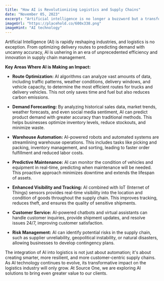 ```yaml
---
title: "How AI is Revolutionizing Logistics and Supply Chains"
date: "November 05, 2023"
excerpt: "Artificial intelligence is no longer a buzzword but a transformative force in logistics. Discover how AI is optimizing routes, predicting demand, and more."
imageUrl: "https://placehold.co/600x338.png"
imageHint: "AI technology"
---
```


Artificial Intelligence (AI) is rapidly reshaping industries, and logistics is no exception. From optimizing delivery routes to predicting demand with uncanny accuracy, AI is ushering in an era of unprecedented efficiency and innovation in supply chain management.

**Key Areas Where AI is Making an Impact:**

*   **Route Optimization:** AI algorithms can analyze vast amounts of data, including traffic patterns, weather conditions, delivery windows, and vehicle capacity, to determine the most efficient routes for trucks and delivery vehicles. This not only saves time and fuel but also reduces carbon emissions.

*   **Demand Forecasting:** By analyzing historical sales data, market trends, weather forecasts, and even social media sentiment, AI can predict product demand with greater accuracy than traditional methods. This helps businesses optimize inventory levels, reduce stockouts, and minimize waste.

*   **Warehouse Automation:** AI-powered robots and automated systems are streamlining warehouse operations. This includes tasks like picking and packing, inventory management, and sorting, leading to faster order fulfillment and reduced labor costs.

*   **Predictive Maintenance:** AI can monitor the condition of vehicles and equipment in real-time, predicting when maintenance will be needed. This proactive approach minimizes downtime and extends the lifespan of assets.

*   **Enhanced Visibility and Tracking:** AI combined with IoT (Internet of Things) sensors provides real-time visibility into the location and condition of goods throughout the supply chain. This improves tracking, reduces theft, and ensures the quality of sensitive shipments.

*   **Customer Service:** AI-powered chatbots and virtual assistants can handle customer inquiries, provide shipment updates, and resolve issues 24/7, improving customer satisfaction.

*   **Risk Management:** AI can identify potential risks in the supply chain, such as supplier unreliability, geopolitical instability, or natural disasters, allowing businesses to develop contingency plans.

The integration of AI into logistics is not just about automation; it's about creating smarter, more resilient, and more customer-centric supply chains. As AI technology continues to evolve, its transformative impact on the logistics industry will only grow. At Source One, we are exploring AI solutions to bring even greater value to our clients.
